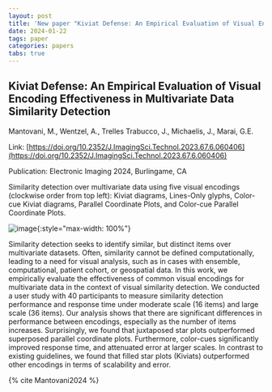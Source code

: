 ```yaml
---
layout: post
title: 'New paper "Kiviat Defense: An Empirical Evaluation of Visual Encoding Effectiveness in Multivariate Data Similarity Detection"'
date: 2024-01-22
tags: paper
categories: papers
tabs: true
---
```


## Kiviat Defense: An Empirical Evaluation of Visual Encoding Effectiveness in Multivariate Data Similarity Detection
Mantovani,  M., Wentzel,  A., Trelles Trabucco,  J., Michaelis,  J., Marai, G.E.

Link: [https://doi.org/10.2352/J.ImagingSci.Technol.2023.67.6.060406](https://doi.org/10.2352/J.ImagingSci.Technol.2023.67.6.060406)

Publication: Electronic Imaging 2024, Burlingame, CA

Similarity detection over multivariate data using five visual encodings (clockwise order from top left): Kiviat diagrams, Lines-Only glyphs, Color-cue Kiviat diagrams, Parallel Coordinate Plots, and Color-cue Parallel Coordinate Plots.

![image](https://www.evl.uic.edu/output/originals/vda__kiviat.png-srcw.jpg){:style="max-width: 100%"}

Similarity detection seeks to identify similar, but distinct items over multivariate datasets. Often, similarity cannot be defined computationally, leading to a need for visual analysis, such as in cases with ensemble, computational, patient cohort, or geospatial data. In this work, we empirically evaluate the effectiveness of common visual encodings for multivariate data in the context of visual similarity detection. We conducted a user study with 40 participants to measure similarity detection performance and response time under moderate scale (16 items) and large scale (36 items). Our analysis shows that there are significant differences in performance between encodings, especially as the number of items increases. Surprisingly, we found that juxtaposed star plots outperformed superposed parallel coordinate plots. Furthermore, color-cues significantly improved response time, and attenuated error at larger scales. In contrast to existing guidelines, we found that filled star plots (Kiviats) outperformed other encodings in terms of scalability and error.

{% cite Mantovani2024 %}
